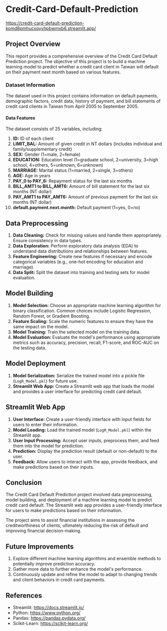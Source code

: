 # Credit-Card-Default-Prediction

https://credit-card-default-prediction-komd8pmhucxqyvhpbwmxb6.streamlit.app/

## Project Overview
This report provides a comprehensive overview of the Credit Card Default Prediction project. The objective of this project is to build a machine learning model to predict whether a credit card client in Taiwan will default on their payment next month based on various features.

### Dataset Information
The dataset used in this project contains information on default payments, demographic factors, credit data, history of payment, and bill statements of credit card clients in Taiwan from April 2005 to September 2005.

#### Data Features
The dataset consists of 25 variables, including:

1. **ID:** ID of each client
2. **LIMIT_BAL:** Amount of given credit in NT dollars (includes individual and family/supplementary credit)
3. **SEX:** Gender (1=male, 2=female)
4. **EDUCATION:** Education level (1=graduate school, 2=university, 3=high school, 4=others, 5=unknown, 6=unknown)
5. **MARRIAGE:** Marital status (1=married, 2=single, 3=others)
6. **AGE:** Age in years
7. **PAY_0 to PAY_6:** Repayment status for the last six months
8. **BILL_AMT1 to BILL_AMT6:** Amount of bill statement for the last six months (NT dollar)
9. **PAY_AMT1 to PAY_AMT6:** Amount of previous payment for the last six months (NT dollar)
10. **default.payment.next.month:** Default payment (1=yes, 0=no)

## Data Preprocessing
1. **Data Cleaning:** Check for missing values and handle them appropriately. Ensure consistency in data types.
2. **Data Exploration:** Perform exploratory data analysis (EDA) to understand data distributions and relationships between features.
3. **Feature Engineering:** Create new features if necessary and encode categorical variables (e.g., one-hot encoding for education and marriage).
4. **Data Split:** Split the dataset into training and testing sets for model evaluation.

## Model Building
1. **Model Selection:** Choose an appropriate machine learning algorithm for binary classification. Common choices include Logistic Regression, Random Forest, or Gradient Boosting.
2. **Feature Scaling:** Scale the numeric features to ensure they have the same impact on the model.
3. **Model Training:** Train the selected model on the training data.
4. **Model Evaluation:** Evaluate the model's performance using appropriate metrics such as accuracy, precision, recall, F1-score, and ROC-AUC on the testing data.

## Model Deployment
1. **Model Serialization:** Serialize the trained model into a pickle file (`LogR_Model.pkl`) for future use.
2. **Streamlit Web App:** Create a Streamlit web app that loads the model and provides a user interface for predicting credit card default.

## Streamlit Web App
1. **User Interface:** Create a user-friendly interface with input fields for users to enter their information.
2. **Model Loading:** Load the trained model (`LogR_Model.pkl`) within the Streamlit app.
3. **User Input Processing:** Accept user inputs, preprocess them, and feed them into the model for prediction.
4. **Prediction:** Display the prediction result (default or non-default) to the user.
5. **Feedback:** Allow users to interact with the app, provide feedback, and make predictions based on their inputs.

## Conclusion
The Credit Card Default Prediction project involved data preprocessing, model building, and deployment of a machine learning model to predict credit card default. The Streamlit web app provides a user-friendly interface for users to make predictions based on their information.

The project aims to assist financial institutions in assessing the creditworthiness of clients, ultimately reducing the risk of default and improving financial decision-making.

## Future Improvements
1. Explore different machine learning algorithms and ensemble methods to potentially improve prediction accuracy.
2. Gather more data to further enhance the model's performance.
3. Continuously update and refine the model to adapt to changing trends and client behaviors in credit card payments.

## References
   - Streamlit: https://docs.streamlit.io/
   - Python: https://www.python.org/
   - Pandas: https://pandas.pydata.org/
   - Scikit-Learn: https://scikit-learn.org/
